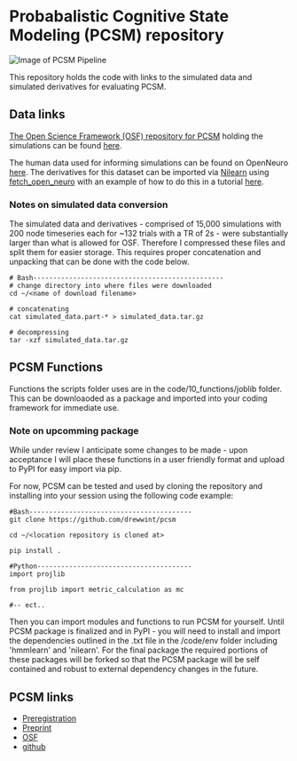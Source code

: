 # Probabalistic Cognitive State Modeling (PCSM) repository

![Image of PCSM Pipeline](https://github.com/drewwint/pcsm/PCSM_figure.tif)

This repository holds the code with links to the  simulated data and simulated derivatives for evaluating PCSM.

## Data links
[The Open Science Framework (OSF) repository for PCSM](https://osf.io/bp3gn) holding the simulations can be found [here](https://osf.io/bp3gn/files). 

The human data used for informing simulations can be found on OpenNeuro [here](https://openneuro.org/datasets/ds000030/versions/00001). The derivatives for this dataset can be imported via [Nilearn](https://nilearn.github.io/stable/index.html) using [fetch_open_neuro](https://nilearn.github.io/dev/modules/generated/nilearn.datasets.fetch_ds000030_urls.html) with an example of how to do this in a tutorial [here](https://nilearn.github.io/dev/auto_examples/04_glm_first_level/plot_bids_features.html#sphx-glr-auto-examples-04-glm-first-level-plot-bids-features-py).

### Notes on simulated data conversion
The simulated data and derivatives - comprised of 15,000 simulations with 200 node timeseries each for ~132 trials with a TR of 2s - were substantially larger than what is allowed for OSF. Therefore I compressed these files and split them for easier storage. This requires proper concatenation and unpacking that can be done with the code below.

```
# Bash------------------------------------------------
# change directory into where files were downloaded
cd ~/<name of download filename>

# concatenating
cat simulated_data.part-* > simulated_data.tar.gz

# decompressing 
tar -xzf simulated_data.tar.gz
```

## PCSM Functions
Functions the scripts folder uses are in the code/10_functions/joblib folder. This can be downloaoded as a package and imported into your coding framework for immediate use. 

### Note on upcomming package
While under review I anticipate some changes to be made - upon acceptance I will place these functions in a user friendly format and upload to PyPI for easy import via pip.

For now, PCSM can be tested and used by cloning the repository and installing into your session using the following code example:

```
#Bash-----------------------------------------
git clone https://github.com/drewwint/pcsm

cd ~/<location repository is cloned at>

pip install .

#Python---------------------------------------
import projlib

from projlib import metric_calculation as mc

#-- ect.. 
``` 

Then you can import modules and functions to run PCSM for yourself. Until PCSM package is finalized and  in PyPI - you will  need to install and import the dependencies outlined in the .txt file  in the /code/env folder including 'hmmlearn' and 'nilearn'. For the final package the required portions of these packages will be forked so that the PCSM package will be self contained and robust to external dependency changes in the future. 


## PCSM links
- [Preregistration](https://doi.org/10.17605/OSF.IO/DFJSB)
- [Preprint](www.drewEwinters.com)
- [OSF](https://doi.org/10.17605/OSF.IO/BP3GN)
- [github](https://github.com/drewwint/pcsm)
 

